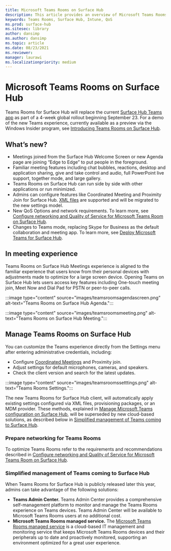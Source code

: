 ```yaml
---
title: Microsoft Teams Rooms on Surface Hub 
description: This article provides an overview of Microsoft Teams Rooms on Surface Hub.
keywords: Teams Rooms, Surface Hub, Intune, QoS
ms.prod: surface-hub
ms.sitesec: library
author: dansimp
ms.author: dansimp
ms.topic: article
ms.date: 08/23/2021
ms.reviewer: 
manager: laurawi
ms.localizationpriority: medium
---
```

# Microsoft Teams Rooms on Surface Hub

Teams Rooms for Surface Hub will replace the current [Surface Hub Teams app](hub-teams-app.md) as part of a 4-week global rollout beginning September 23. For a demo of the new Teams experience, currently available as a preview via the Windows Insider program, see [Introducing Teams Rooms on Surface Hub](https://techcommunity.microsoft.com/t5/surface-it-pro-blog/introducing-teams-rooms-on-surface-hub/ba-p/2118373).

## What’s new?

- Meetings joined from the Surface Hub Welcome Screen or new Agenda page are joining “Edge to Edge” to put people in the foreground.
- Familiar meeting features including chat bubbles, reactions, desktop and application sharing, give and take control and audio, full PowerPoint live support, together mode, and large gallery.
- Teams Rooms on Surface Hub can run side by side with other applications or run minimized.
- Admins can configure features like Coordinated Meeting and Proximity Join for Surface Hub. [XML files](/microsoftteams/rooms/surface-hub-manage-config#teams-configuration-file-syntax) are supported and will be migrated to the new settings model.
- New QoS Options and network requirements. To learn more, see [Configure networking and Quality of Service for Microsoft Teams Room on Surface Hub](surface-hub-teams-rooms-networking.md).
- Changes to Teams mode, replacing Skype for Business as the default collaboration and meeting app. To learn more, see [Deploy Microsoft Teams for Surface Hub](/MicrosoftTeams/teams-surface-hub).

## In meeting experience

Teams Rooms on Surface Hub Meetings experience is aligned to the familiar experience that users know from their personal devices with adjustments made to optimize for a large screen device. Opening Teams on Surface Hub lets users access key features including One-touch meeting join, Meet Now and Dial Pad for PSTN or peer-to-peer calls.

:::image type="content" source="images/teamsroomsagendascreen.png" alt-text="Teams Rooms on Surface Hub Agenda.":::

:::image type="content" source="images/teamsroomsmeeting.png" alt-text="Teams Rooms on Surface Hub Meeting.":::

## Manage Teams Rooms on Surface Hub

 You can customize the Teams experience directly from the Settings menu after entering administrative credentials, including:

- Configure [Coordinated Meetings](/microsoftteams/rooms/coordinated-meetings) and Proximity join.
- Adjust settings for default microphones, cameras, and speakers.
- Check the client version and search for the latest updates.

:::image type="content" source="images/teamsroomssetttings.png" alt-text="Teams Rooms Settings.":::

The new Teams Rooms for Surface Hub client, will automatically apply existing settings configured via XML files, provisioning packages, or an MDM provider. These methods, explained in [Manage Microsoft Teams configuration on Surface Hub](/microsoftteams/rooms/surface-hub-manage-config), will be superseded by new cloud-based solutions, as described below in [Simplified management of Teams coming to Surface Hub](#simplified-management-of-teams-coming-to-surface-hub).

### Prepare networking for Teams Rooms

To optimize Teams Rooms refer to the requirements and recommendations described in [Configure networking and Quality of Service for Microsoft Teams Room on Surface Hub](surface-hub-teams-rooms-networking.md).

### Simplified management of Teams coming to Surface Hub

When Teams Rooms for Surface Hub is publicly released later this year, admins can take advantage of the following solutions:

- **Teams Admin Center.** Teams Admin Center provides a comprehensive self-management platform to monitor and manage the Teams Rooms experience on Teams devices. Teams Admin Center will be available to Microsoft Teams Rooms users at no additional cost.
- **Microsoft Teams Rooms managed service.** The [Microsoft Teams Rooms managed service](/microsoftteams/rooms/microsoft-teams-rooms-premium) is a cloud-based IT management and monitoring service that keeps Microsoft Teams Rooms devices and their peripherals up to date and proactively monitored, supporting an environment optimized for a great user experience.
